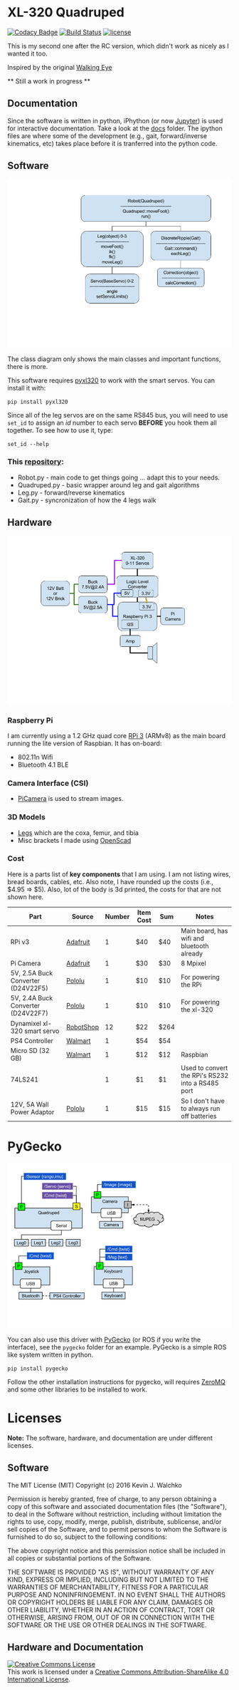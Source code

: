 # XL-320 Quadruped

[![Codacy Badge](https://api.codacy.com/project/badge/Grade/868cde15459a4840ae627f311eef4b2c)](https://www.codacy.com/app/kevin-walchko/pyGeckoRobots?utm_source=github.com&amp;utm_medium=referral&amp;utm_content=walchko/pyGeckoRobots&amp;utm_campaign=Badge_Grade)
[![Build Status](https://travis-ci.org/walchko/pyGeckoQuadruped.svg?branch=master)](https://travis-ci.org/walchko/pyGeckoQuadruped)
[![license](https://img.shields.io/github/license/mashape/apistatus.svg)](https://github.com/walchko/pyGeckoQuadruped)

This is my second one after the RC version, which didn't work as nicely as I wanted it too.

Inspired by the original [Walking Eye](https://www.youtube.com/watch?v=f77gw2Pp3aY)

** Still a work in progress **

## Documentation

Since the software is written in python, iPhython (or now [Jupyter](http://jupyter.org/)) is used for interactive
documentation. Take a look at the [docs](https://github.com/walchko/WalkingEye/tree/master/docs/ipython)
folder. The ipython files are where some of the development (e.g., gait, forward/inverse
kinematics, etc) takes place before it is tranferred into the python code.

## Software

![spiderbot classes](pics/spiderbot_classes.png)

The class diagram only shows the main classes and important functions, there is more.

This software requires [pyxl320](https://pypi.python.org/pypi/pyxl320) to work with the
smart servos. You can install it with:

	pip install pyxl320

Since all of the leg servos are on the same RS845 bus, you will need to use `set_id` to 
assign an *id* number to each servo **BEFORE** you hook them all together. To see how to
use it, type:

	set_id --help

### This [repository](https://github.com/walchko/pyGeckoRobots/tree/master/quadruped/robotis):

* Robot.py - main code to get things going ... adapt this to your needs.
* Quadruped.py - basic wrapper around leg and gait algorithms
* Leg.py - forward/reverse kinematics
* Gait.py - syncronization of how the 4 legs walk

## Hardware

![system layout](pics/system_layout.png)

### Raspberry Pi

I am currently using a 1.2 GHz quad core [RPi 3](https://www.adafruit.com/products/3055)
(ARMv8) as the main board running the lite version of Raspbian. It has on-board:

* 802.11n Wifi
* Bluetooth 4.1 BLE

### Camera Interface (CSI)

* [PiCamera](https://www.adafruit.com/products/3099) is used to stream images.

### 3D Models

* [Legs](https://github.com/mogillc/nico) which are the coxa, femur, and tibia
* Misc brackets I made using [OpenScad](http://www.openscad.org/)

### Cost

Here is a parts list of **key components** that I am using. I am not listing wires, bread boards, cables, etc. Also note,
I have rounded up the costs (i.e., $4.95 => $5). Also, lot of the body is 3d printed, the costs for that are not shown here.

| Part | Source | Number | Item Cost | Sum | Notes |
| ---  | ---    | ---    | ---       | --- | ---   |
| RPi v3                              | [Adafruit](https://www.adafruit.com) | 1 | $40 | $40 | Main board, has wifi and bluetooth already |
| Pi Camera                           | [Adafruit](https://www.adafruit.com) | 1 | $30 | $30 | 8 Mpixel |
| 5V, 2.5A Buck Converter (D24V22F5)  | [Pololu](https://www.pololu.com) | 1 | $10 | $10 | For powering the RPi |
| 5V, 2.4A Buck Converter (D24V22F7)  | [Pololu](https://www.pololu.com) | 1 | $10 | $10 | For powering the xl-320 |
| Dynamixel xl-320 smart servo        | [RobotShop](https://www.robotshop.com) | 12 | $22 | $264 |  |
| PS4 Controller                      | [Walmart](http://www.walmart.com) | 1 | $54 | $54 | |
| Micro SD (32 GB)                    | [Walmart](http://www.walmart.com) | 1 | $12 | $12 | Raspbian |
| 74LS241                             |                                   | 1 | $1 | $1 | Used to convert the RPi's RS232 into a RS485 port |
| 12V, 5A Wall Power Adaptor          | [Pololu](https://www.pololu.com) | 1 | $15 | $15 | So I don't have to always run off batteries |

# PyGecko

![Spiderbot_Processes](pics/Spiderbot_Processes.png)

You can also use this driver with [PyGecko](https://github.com/walchko/pygecko) (or ROS 
if you write the interface), see the `pygecko` folder for an example. PyGecko is a simple
ROS like system written in python.

	pip install pygecko

Follow the other installation instructions for pygecko, will requires [ZeroMQ](http://zeromq.org/)
and some other libraries to be installed to work.

# Licenses

**Note:** The software, hardware, and documentation are under different licenses.

## Software

The MIT License (MIT)
Copyright (c) 2016 Kevin J. Walchko

Permission is hereby granted, free of charge, to any person obtaining a copy of
this software and associated documentation files (the "Software"), to deal in
the Software without restriction, including without limitation the rights to
use, copy, modify, merge, publish, distribute, sublicense, and/or sell copies
of the Software, and to permit persons to whom the Software is furnished to do
so, subject to the following conditions:

The above copyright notice and this permission notice shall be included in all
copies or substantial portions of the Software.

THE SOFTWARE IS PROVIDED "AS IS", WITHOUT WARRANTY OF ANY KIND, EXPRESS OR
IMPLIED, INCLUDING BUT NOT LIMITED TO THE WARRANTIES OF MERCHANTABILITY, FITNESS
FOR A PARTICULAR PURPOSE AND NONINFRINGEMENT. IN NO EVENT SHALL THE AUTHORS OR
COPYRIGHT HOLDERS BE LIABLE FOR ANY CLAIM, DAMAGES OR OTHER LIABILITY, WHETHER
IN AN ACTION OF CONTRACT, TORT OR OTHERWISE, ARISING FROM, OUT OF OR IN
CONNECTION WITH THE SOFTWARE OR THE USE OR OTHER DEALINGS IN THE SOFTWARE.

## Hardware and Documentation

<a rel="license" href="http://creativecommons.org/licenses/by-sa/4.0/">
	<img alt="Creative Commons License" style="border-width:0" src="https://i.creativecommons.org/l/by-sa/4.0/88x31.png" />
</a>
<br />This work is licensed under a <a rel="license" href="http://creativecommons.org/licenses/by-sa/4.0/">Creative Commons Attribution-ShareAlike 4.0 International License</a>.

